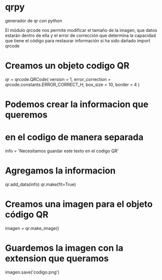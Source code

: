 # qrpy
generador de qr con python

El módulo qrcode nos permite modificar el tamaño de la imagen, que datos estarán dentro de ella y el error de corrección que determina la capacidad que tiene el código para restaurar información si ha sido dañado
import qrcode

#  Creamos un objeto codigo QR
qr = qrcode.QRCode(
    version = 1,
    error_correction = qrcode.constants.ERROR_CORRECT_H,
    box_size = 10,
    border = 4
)

# Podemos crear la informacion que queremos 
# en el codigo de manera separada
info = 'Necesitamos guardar este texto en el codigo QR'

# Agregamos la informacion
qr.add_data(info)
qr.make(fit=True)

# Creamos una imagen para el objeto código QR
imagen = qr.make_image()

# Guardemos la imagen con la extension que queramos
imagen.save('codigo.png')
